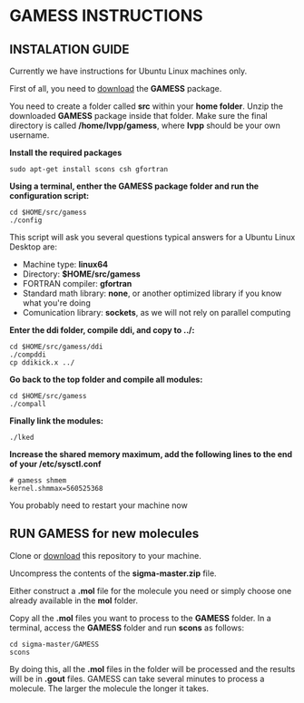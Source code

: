 # GAMESS INSTRUCTIONS

## INSTALATION GUIDE

Currently we have instructions for Ubuntu Linux machines only.

First of all, you need to [download](http://www.msg.ameslab.gov/gamess/download.html) the **GAMESS** package.

You need to create a folder called **src** within your **home folder**. Unzip the downloaded **GAMESS** package inside
that folder. Make sure the final directory is called **/home/lvpp/gamess**, where **lvpp** should be your own username.

**Install the required packages**
```
sudo apt-get install scons csh gfortran
```

**Using a terminal, enther the GAMESS package folder and run the configuration script:**
```
cd $HOME/src/gamess
./config
```
This script will ask you several questions typical answers for a Ubuntu Linux Desktop are:
 * Machine type: **linux64**
 * Directory: **$HOME/src/gamess**
 * FORTRAN compiler: **gfortran**
 * Standard math library: **none**, or another optimized library if you know what you're doing
 * Comunication library: **sockets**, as we will not rely on parallel computing 

**Enter the ddi folder, compile ddi, and copy to ../:**
```
cd $HOME/src/gamess/ddi
./compddi
cp ddikick.x ../
```

**Go back to the top folder and compile all modules:**
```
cd $HOME/src/gamess
./compall
```

**Finally link the modules:**
```
./lked
```

**Increase the shared memory maximum, add the following lines to the end of your /etc/sysctl.conf**
```
# gamess shmem
kernel.shmmax=560525368
```

You probably need to restart your machine now

## RUN GAMESS for new molecules

Clone or [download](https://github.com/lvpp/sigma/archive/master.zip) this repository to your machine.

Uncompress the contents of the **sigma-master.zip** file.

Either construct a **.mol** file for the molecule you need or simply choose one already available in the **mol** folder.

Copy all the **.mol** files you want to process to the **GAMESS** folder.
In a terminal, access the **GAMESS** folder and run **scons** as follows:
```
cd sigma-master/GAMESS
scons
```

By doing this, all the **.mol** files in the folder will be processed and the results will be in **.gout** files.
GAMESS can take several minutes to process a molecule. The larger the molecule the longer it takes.
